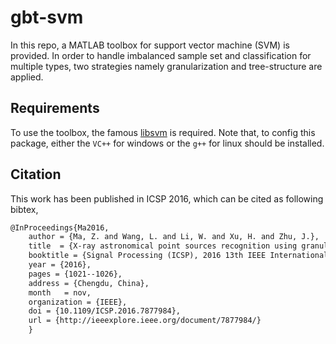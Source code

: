 # gbt-svm
In this repo, a MATLAB toolbox for support vector machine (SVM) is provided. In order to handle imbalanced sample set and classification for multiple types, two strategies namely granularization and tree-structure are applied.

## Requirements
To use the toolbox, the famous [libsvm](https://www.csie.ntu.edu.tw/~cjlin/libsvm/) is required. Note that, to config this package, either the `VC++` for windows or the `g++` for linux should be installed.

## Citation
This work has been published in ICSP 2016, which can be cited as following bibtex,
```tex
@InProceedings{Ma2016,
    author = {Ma, Z. and Wang, L. and Li, W. and Xu, H. and Zhu, J.},
    title  = {X-ray astronomical point sources recognition using granular binary-tree svm},
    booktitle = {Signal Processing (ICSP), 2016 13th IEEE International Conference on},
    year = {2016},
    pages = {1021--1026},
    address = {Chengdu, China},
    month   = nov,
    organization = {IEEE},
    doi = {10.1109/ICSP.2016.7877984},
    url = {http://ieeexplore.ieee.org/document/7877984/}                      
    }
```